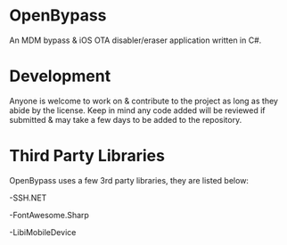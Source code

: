 # OpenBypass
An MDM bypass & iOS OTA disabler/eraser application written in C#.

# Development

Anyone is welcome to work on & contribute to the project as long as they abide by the license. Keep in mind any code added will be reviewed if submitted & may take a few days to be added to the repository.

# Third Party Libraries

OpenBypass uses a few 3rd party libraries, they are listed below:

-SSH.NET

-FontAwesome.Sharp

-LibiMobileDevice
